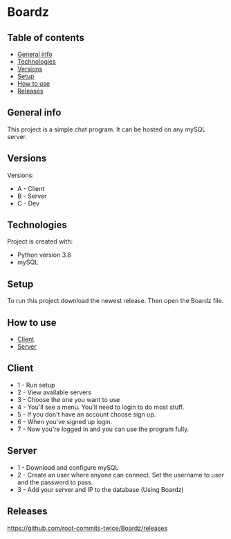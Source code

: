 # Boardz

## Table of contents
* [General info](#general-info)
* [Technologies](#technologies)
* [Versions](#versions)
* [Setup](#setup)
* [How to use](#how-to-use)
* [Releases](#releases)

## General info
This project is a simple chat program. It can be hosted on any mySQL server.

## Versions
Versions:
* A - Client
* B - Server
* C - Dev


	
## Technologies
Project is created with:
* Python version 3.8
* mySQL

	
## Setup
To run this project download the newest release.
Then open the Boardz file.

## How to use
* [Client](#client)
* [Server](#technologies)

## Client

* 1 - Run setup	
* 2 - View available servers	
* 3 - Choose the one you want to use	
* 4 - You'll see a menu. You'll need to login to do most stuff.	
* 5 - If you don't have an account choose sign up.	
* 6 - When you've signed up login.	
* 7 - Now you're logged in and you can use the program fully.	

## Server

* 1 - Download and configure mySQL
* 2 - Create an user where anyone can connect. Set the username to user and the password to pass.
* 3 - Add your server and IP to the database (Using Boardz)

## Releases
https://github.com/root-commits-twice/Boardz/releases
